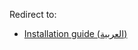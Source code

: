 Redirect to:

*   [Installation guide (العربية)](/index.php/Installation_guide_(%D8%A7%D9%84%D8%B9%D8%B1%D8%A8%D9%8A%D8%A9) "Installation guide (العربية)")